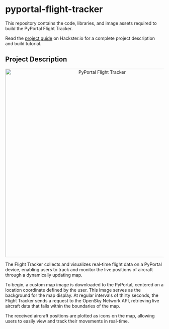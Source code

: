 # pyportal-flight-tracker
This repository contains the code, libraries, and image assets required to build the PyPortal Flight Tracker. 

Read the [project guide](https://www.hackster.io/rhammell/pyportal-flight-tracker-0be6b0) on Hackster.io for a complete project description and build tutorial. 


## Project Description
<p align="center">
  <img src="img/flight_tracker.jpg" width="600" alt="PyPortal Flight Tracker">
</p>

The Flight Tracker collects and visualizes real-time flight data on a PyPortal device, enabling users to track and monitor the live positions of aircraft through a dynamically updating map.

To begin, a custom map image is downloaded to the PyPortal, centered on a location coordinate defined by the user. This image serves as the background for the map display. At regular intervals of thirty seconds, the Flight Tracker sends a request to the OpenSky Network API, retrieving live aircraft data that falls within the boundaries of the map. 

The received aircraft positions are plotted as icons on the map, allowing users to easily view and track their movements in real-time.



